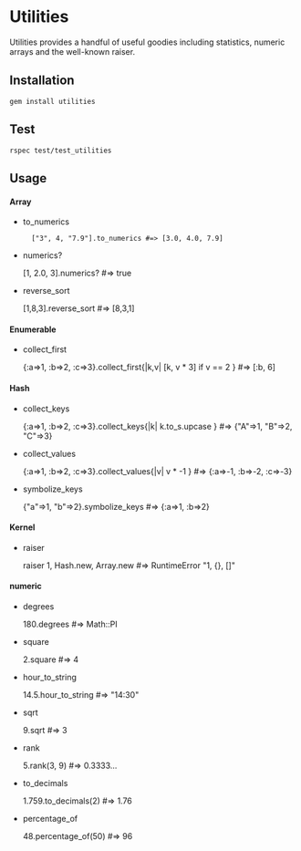 Utilities
=========
Utilities provides a handful of useful goodies including statistics, numeric arrays and the well-known raiser.

Installation
------------
    gem install utilities

Test
----
    rspec test/test_utilities

Usage
-----
#### Array
* to_numerics

        ["3", 4, "7.9"].to_numerics #=> [3.0, 4.0, 7.9]
    
* numerics?

    [1, 2.0, 3].numerics? #=> true
    
* reverse_sort

    [1,8,3].reverse_sort #=> [8,3,1]

#### Enumerable
* collect_first

    {:a=>1, :b=>2, :c=>3}.collect_first{|k,v| [k, v * 3] if v == 2 } #=> [:b, 6]

#### Hash
* collect_keys

    {:a=>1, :b=>2, :c=>3}.collect_keys{|k| k.to_s.upcase } #=> {"A"=>1, "B"=>2, "C"=>3}
    
* collect_values

    {:a=>1, :b=>2, :c=>3}.collect_values{|v| v * -1 } #=> {:a=>-1, :b=>-2, :c=>-3}

* symbolize_keys

    {"a"=>1, "b"=>2}.symbolize_keys #=> {:a=>1, :b=>2}

#### Kernel
* raiser

    raiser 1, Hash.new, Array.new #=> RuntimeError "1, {}, []"

#### numeric
* degrees

    180.degrees #=> Math::PI

* square

    2.square #=> 4

* hour_to_string

    14.5.hour_to_string #=> "14:30"

* sqrt

    9.sqrt #=> 3

* rank

    5.rank(3, 9) #=> 0.3333...

* to_decimals

    1.759.to_decimals(2) #=> 1.76

* percentage_of

    48.percentage_of(50) #=> 96
